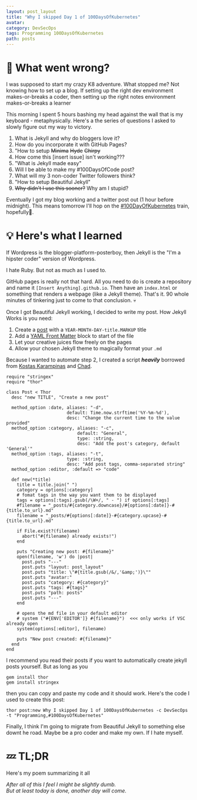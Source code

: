 ```yaml
---
layout: post_layout
title: "Why I skipped Day 1 of 100DaysOfKubernetes"
avatar:
category: DevSecOps
tags: Programming 100DaysOfKubernetes
path: posts
---
```


# 🤨 What went wrong?

I was supposed to start my crazy K8 adventure. What stopped me? Not knowing how to set up a blog. If setting up the right dev environment makes-or-breaks a coder, then setting up the right notes environment makes-or-breaks a learner

This morning I spent 5 hours bashing my head against the wall that is my keyboard - metaphysically. Here's a the series of questions I asked to slowly figure out my way to victory.

1. What is Jekyll and why do bloggers love it?
1. How do you incorporate it with GitHub Pages?
1. "How to setup ~~Minima~~ ~~Hyde~~ ~~Chirpy~~ 
1. How come this [insert issue] isn't working???
1. "What is Jekyll made easy"
1. Will I be able to make my #100DaysOfCode post?
1. What will my 3 non-coder Twitter followers think?
1. "How to setup Beautiful Jekyll"
1. ~~Why didn't I use this sooner?~~ Why am I stupid?

Eventually I got my blog working and a twitter post out (1 hour before midnight). This means tomorrow I'll hop on the [#100DayOfKubernetes](https://100daysofkubernetes.io/) train, hopefully🤞.

# 💡 Here's what I learned
If Wordpress is the blogger-platform-posterboy, then Jekyll is the "I'm a hipster coder" version of Wordpress.

I hate Ruby. But not as much as I used to.

GitHub pages is really not that hard. All you need to do is create a repository and name it `[Insert Anything].github.io`. Then have an ```index.html``` or something that renders a webpage (like a Jekyll theme). That's it. 90 whole minutes of tinkering just to come to that conclusion. 💀

Once I got Beautiful Jekyll working, I decided to write my post. How Jekyll Works is you need:
1. Create a [post](https://jekyllrb.com/docs/posts/) with a ```YEAR-MONTH-DAY-title.MARKUP``` title
2. Add a [YAML Front Matter](https://jekyllrb.com/docs/posts/) block to start of the file
3. Let your creative juices flow freely on the pages
4. Allow your chosen Jekyll theme to magically format your ```.md```

Because I wanted to automate step 2, I created a script ***heavily*** borrowed from [Kostas Karampinas](https://rpk.io/posts/automatically-create-jekyll-posts-with-thor) and [Chad](https://gist.github.com/ichadhr/0b4e35174c7e90c0b31b).

```
require "stringex"
require "thor"

class Post < Thor
  desc "new TITLE", "Create a new post"

  method_option :date, aliases: "-d",
                       default: Time.now.strftime('%Y-%m-%d'),
                       desc: "Change the current time to the value provided"
  method_option :category, aliases: "-c",
                           default: "General",
                           type: :string,
                           desc: "Add the post's category, default 'General'"
  method_option :tags, aliases: "-t",
                       type: :string,
                       desc: "Add post tags, comma-separated string"
  method_option :editor, :default => "code"

  def new(*title)
    title = title.join(" ")
    category = options[:category]
    # fomat tags in the way you want them to be displayed
    tags = options[:tags].gsub(/\W+/, " - ") if options[:tags]
    #filename = "_posts/#{category.downcase}/#{options[:date]}-#{title.to_url}.md"
    filename = "_posts/#{options[:date]}-#{category.upcase}-#{title.to_url}.md"

    if File.exist?(filename)
      abort("#{filename} already exists!")
    end

    puts "Creating new post: #{filename}"
    open(filename, 'w') do |post|
      post.puts "---"
      post.puts "layout: post_layout"
      post.puts "title: \"#{title.gsub(/&/,'&amp;')}\""
      post.puts "avatar:"
      post.puts "category: #{category}"
      post.puts "tags: #{tags}"
      post.puts "path: posts"
      post.puts "---"
    end

    # opens the md file in your default editor
    # system ("#{ENV['EDITOR']} #{filename}")  <<< only works if VSC already open
    system(options[:editor], filename)

    puts "New post created: #{filename}"
  end
end

```

I recommend you read their posts if you want to automatically create jekyll posts yourself. But as long as you
```
gem install thor
gem install stringex
```
then you can copy and paste my code and it should work. Here's the code I used to create this post:
```
thor post:new Why I skipped Day 1 of 100DaysOfKubernetes -c DevSecOps -t "Programming,#100DaysOfKubernetes"
```
Finally, I think I'm going to migrate from Beautiful Jekyll to something else downt he road. Maybe be a pro coder and make my own. If I hate myself.

# 💤 TL;DR

Here's my poem summarizing it all

*After all of this I feel I might be slightly dumb. \
But at least today is done, another day will come.*